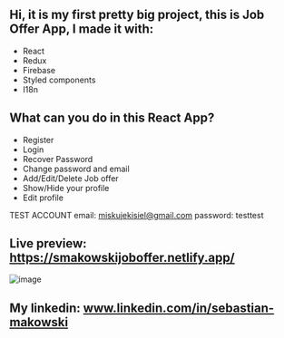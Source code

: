 ## Hi, it is my first pretty big project, this is Job Offer App, I made it with:

- React
- Redux
- Firebase
- Styled components
- I18n 

## What can you do in this React App? 
- Register
- Login
- Recover Password
- Change password and email
- Add/Edit/Delete Job offer
- Show/Hide your profile 
- Edit profile

TEST ACCOUNT
email: miskujekisiel@gmail.com
password: testtest

## Live preview: https://smakowskijoboffer.netlify.app/
![image](https://user-images.githubusercontent.com/68729655/111154102-18576700-8593-11eb-96bd-bd3cbeea5929.png)


## My linkedin: www.linkedin.com/in/sebastian-makowski



